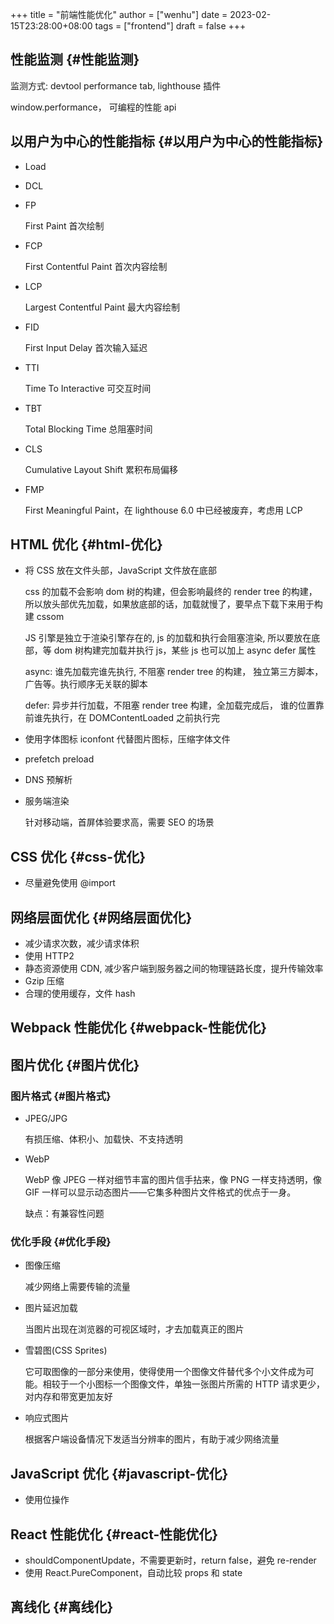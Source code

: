 +++
title = "前端性能优化"
author = ["wenhu"]
date = 2023-02-15T23:28:00+08:00
tags = ["frontend"]
draft = false
+++

## 性能监测 {#性能监测}

监测方式: devtool performance tab, lighthouse 插件

window.performance， 可编程的性能 api


## 以用户为中心的性能指标 {#以用户为中心的性能指标}

-   Load
-   DCL
-   FP

    First Paint 首次绘制
-   FCP

    First Contentful Paint 首次内容绘制
-   LCP

    Largest Contentful Paint 最大内容绘制
-   FID

    First Input Delay 首次输入延迟
-   TTI

    Time To Interactive 可交互时间
-   TBT

    Total Blocking Time 总阻塞时间
-   CLS

    Cumulative Layout Shift 累积布局偏移
-   FMP

    First Meaningful Paint，在 lighthouse 6.0 中已经被废弃，考虑用 LCP


## HTML 优化 {#html-优化}

-   将 CSS 放在文件头部，JavaScript 文件放在底部

    css 的加载不会影响 dom 树的构建，但会影响最终的 render tree 的构建，所以放头部优先加载，如果放底部的话，加载就慢了，要早点下载下来用于构建 cssom

    JS 引擎是独立于渲染引擎存在的,  js 的加载和执行会阻塞渲染, 所以要放在底部，等 dom 树构建完加载并执行 js，某些 js 也可以加上 async defer 属性

    async: 谁先加载完谁先执行, 不阻塞 render tree 的构建， 独立第三方脚本，广告等。执行顺序无关联的脚本

    defer: 异步并行加载，不阻塞 render tree 构建，全加载完成后， 谁的位置靠前谁先执行，在 DOMContentLoaded 之前执行完

-   使用字体图标 iconfont 代替图片图标，压缩字体文件

-   prefetch preload

-   DNS 预解析

-   服务端渲染

    针对移动端，首屏体验要求高，需要 SEO 的场景


## CSS 优化 {#css-优化}

-   尽量避免使用 @import


## 网络层面优化 {#网络层面优化}

-   减少请求次数，减少请求体积
-   使用 HTTP2
-   静态资源使用 CDN, 减少客户端到服务器之间的物理链路长度，提升传输效率
-   Gzip 压缩
-   合理的使用缓存，文件 hash


## Webpack 性能优化 {#webpack-性能优化}


## 图片优化 {#图片优化}


### 图片格式 {#图片格式}

-   JPEG/JPG

    有损压缩、体积小、加载快、不支持透明
-   WebP

    WebP 像 JPEG 一样对细节丰富的图片信手拈来，像 PNG 一样支持透明，像 GIF 一样可以显示动态图片——它集多种图片文件格式的优点于一身。

    缺点：有兼容性问题


### 优化手段 {#优化手段}

-   图像压缩

    减少网络上需要传输的流量
-   图片延迟加载

    当图片出现在浏览器的可视区域时，才去加载真正的图片
-   雪碧图(CSS Sprites)

    它可取图像的一部分来使用，使得使用一个图像文件替代多个小文件成为可能。相较于一个小图标一个图像文件，单独一张图片所需的 HTTP 请求更少，对内存和带宽更加友好
-   响应式图片

    根据客户端设备情况下发适当分辨率的图片，有助于减少网络流量


## JavaScript 优化 {#javascript-优化}

-   使用位操作


## React 性能优化 {#react-性能优化}

-   shouldComponentUpdate，不需要更新时，return false，避免 re-render
-   使用 React.PureComponent，自动比较 props 和 state


## 离线化 {#离线化}
